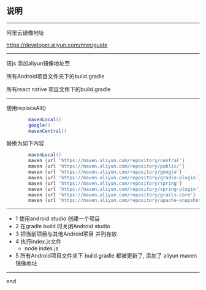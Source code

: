 ## 说明

---

阿里云镜像地址

https://developer.aliyun.com/mvn/guide

---

该js 添加aliyun镜像地址至

所有Android项目文件夹下的build.gradle

所有react native 项目文件下的build.gradle

---

使用replaceAll()
```build.gradle
        mavenLocal()
        google()
        mavenCentral()
```

替换为如下内容
```build.gradle
        mavenLocal()
        maven {url 'https://maven.aliyun.com/repository/central'}
        maven {url 'https://maven.aliyun.com/repository/public/'}
        maven {url 'https://maven.aliyun.com/repository/google'}
        maven {url 'https://maven.aliyun.com/repository/gradle-plugin'}
        maven {url 'https://maven.aliyun.com/repository/spring'}
        maven {url 'https://maven.aliyun.com/repository/spring-plugin'}
        maven {url 'https://maven.aliyun.com/repository/grails-core'}
        maven {url 'https://maven.aliyun.com/repository/apache-snapshots'}

```

---

- 1 使用android studio 创建一个项目
- 2 在gradle build 时关闭Android studio
- 3 把当前项目与其他Android项目 并列存放
- 4 执行index.js文件
    - node index.js
- 5 所有Android项目文件夹下 build.gradle 都被更新了, 添加了 aliyun maven 镜像地址

---

end
